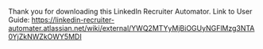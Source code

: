 Thank you for downloading this LinkedIn Recruiter Automator.
Link to User Guide: https://linkedin-recruiter-automater.atlassian.net/wiki/external/YWQ2MTYyMjBiOGUyNGFlMzg3NTA0YjZkNWZkOWY5MDI
